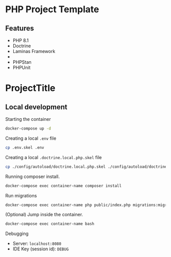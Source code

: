 # PHP Project Template

## Features

- PHP 8.1
- Doctrine
- Laminas Framework
- 
- PHPStan
- PHPUnit

# ProjectTitle

## Local development

Starting the container
```bash
docker-compose up -d
```

Creating a local `.env` file
```bash
cp .env.skel .env
```

Creating a local `.doctrine.local.php.skel` file
```bash
cp ./config/autoload/doctrine.local.php.skel ./config/autoload/doctrine.local.php
```

Running composer install.
```bash
docker-compose exec container-name composer install
```

Run migrations
```bash
docker-compose exec container-name php public/index.php migrations:migrate
```

(Optional) Jump inside the container.
```bash
docker-compose exec container-name bash
```

Debugging
* Server: `localhost:8080`
* IDE Key (session id): `DEBUG`   

